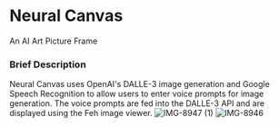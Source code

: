 # Neural Canvas
An AI Art Picture Frame

### Brief Description
Neural Canvas uses OpenAI's DALLE-3 image generation and Google Speech Recognition to allow users to enter voice prompts for image generation. The voice prompts are fed into the DALLE-3 API and are displayed using the Feh image viewer.
![IMG-8947 (1)](https://github.com/jeffcooper1/NeuralCanvas/assets/111708974/7a9beb9e-e645-4405-919f-4a6371f3832f)
![IMG-8946](https://github.com/jeffcooper1/NeuralCanvas/assets/111708974/25a8f686-caf6-4fc1-bea5-3d3cb46f34d1)
